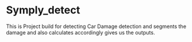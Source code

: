 # Symply_detect
This is Project build for detecting Car Damage detection and segments the damage and also calculates accordingly gives us the outputs. 
